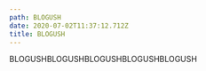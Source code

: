 ```yaml
---
path: BLOGUSH
date: 2020-07-02T11:37:12.712Z
title: BLOGUSH
---
```

BLOGUSHBLOGUSHBLOGUSHBLOGUSHBLOGUSH
